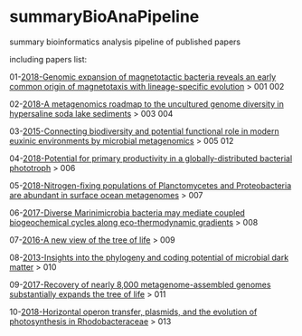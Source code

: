 # summaryBioAnaPipeline
summary bioinformatics analysis pipeline of published papers

including papers list:

01-[2018-Genomic expansion of magnetotactic bacteria reveals an early common origin of magnetotaxis with lineage-specific evolution](https://www.nature.com/articles/s41396-018-0098-9) > 001 002

02-[2018-A metagenomics roadmap to the uncultured genome diversity in hypersaline soda lake sediments](https://microbiomejournal.biomedcentral.com/articles/10.1186/s40168-018-0548-7) > 003 004

03-[2015-Connecting biodiversity and potential functional role in modern euxinic environments by microbial metagenomics](https://www.nature.com/articles/ismej2014254) > 005 012

04-[2018-Potential for primary productivity in a globally-distributed bacterial phototroph](https://www.ncbi.nlm.nih.gov/pmc/articles/PMC6018677/#CR12) > 006

05-[2018-Nitrogen-fixing populations of Planctomycetes and Proteobacteria are abundant in surface ocean metagenomes](https://www.nature.com/articles/s41564-018-0176-9) > 007

06-[2017-Diverse Marinimicrobia bacteria may mediate coupled biogeochemical cycles along eco-thermodynamic gradients](https://www.nature.com/articles/s41467-017-01376-9) > 008

07-[2016-A new view of the tree of life](https://www.nature.com/articles/nmicrobiol201648) > 009

08-[2013-Insights into the phylogeny and coding potential of microbial dark matter](https://www.nature.com/articles/nature12352) > 010

09-[2017-Recovery of nearly 8,000 metagenome-assembled genomes substantially expands the tree of life](https://www.nature.com/articles/s41564-017-0012-7) > 011

10-[2018-Horizontal operon transfer, plasmids, and the evolution of photosynthesis in Rhodobacteraceae](https://www.nature.com/articles/s41396-018-0150-9#ref-CR28) > 013


